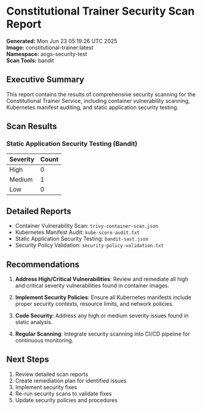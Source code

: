 # Constitutional Trainer Security Scan Report

**Generated:** Mon Jun 23 05:19:26 UTC 2025  
**Image:** constitutional-trainer:latest  
**Namespace:** acgs-security-test  
**Scan Tools:** bandit

## Executive Summary

This report contains the results of comprehensive security scanning for the Constitutional Trainer Service,
including container vulnerability scanning, Kubernetes manifest auditing, and static application security testing.

## Scan Results

### Static Application Security Testing (Bandit)

| Severity | Count |
| -------- | ----- |
| High     | 0     |
| Medium   | 1     |
| Low      | 0     |

## Detailed Reports

- Container Vulnerability Scan: `trivy-container-scan.json`
- Kubernetes Manifest Audit: `kube-score-audit.txt`
- Static Application Security Testing: `bandit-sast.json`
- Security Policy Validation: `security-policy-validation.txt`

## Recommendations

1. **Address High/Critical Vulnerabilities**: Review and remediate all high and critical severity vulnerabilities found in container images.

2. **Implement Security Policies**: Ensure all Kubernetes manifests include proper security contexts, resource limits, and network policies.

3. **Code Security**: Address any high or medium severity issues found in static analysis.

4. **Regular Scanning**: Integrate security scanning into CI/CD pipeline for continuous monitoring.

## Next Steps

1. Review detailed scan reports
2. Create remediation plan for identified issues
3. Implement security fixes
4. Re-run security scans to validate fixes
5. Update security policies and procedures
